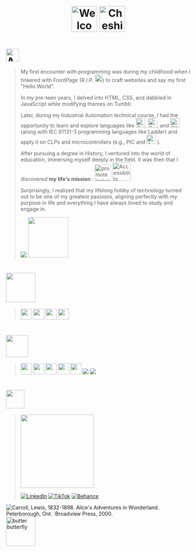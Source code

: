 <div align="center">

# <img height="70px" src="https://github.com/maaureliano/maaureliano/assets/139582499/3f94f0b7-b54d-4753-bc25-f84996d43ef6" alt="Welcome!"> <img height="70px" src="https://github.com/maaureliano/maaureliano/assets/139582499/54c7cc7c-b2bd-472d-991b-831fdf24a9a1" alt="Cheshire cat from Alice in Wonderland">
</div>

# <img height="35px" src="https://github.com/maaureliano/maaureliano/assets/139582499/979e97a0-ab31-40fe-9013-21a650b986b2" alt="About me">


> <p> My first encounter with programming was during my childhood when I tinkered with FrontPage (R.I.P. <img height="20px" src="https://upload.wikimedia.org/wikipedia/commons/thumb/f/fc/Microsoft_Office_FrontPage_%282000%E2%80%9303%29.svg/1200px-Microsoft_Office_FrontPage_%282000%E2%80%9303%29.svg.png" alt="Logo Microsoft FrontPage">) to craft websites and say my first "Hello World". </p>
> <p>In my pre-teen years, I delved into HTML, CSS, and dabbled in JavaScript while modifying themes on Tumblr. </p>
> <p> Later, during my Industrial Automation technical course, I had the opportunity to learn and explore languages like <img height="25px" src="https://cdn.jsdelivr.net/gh/devicons/devicon/icons/c/c-original.svg" alt="C">, <img height="25px" src="https://cdn.jsdelivr.net/gh/devicons/devicon/icons/cplusplus/cplusplus-original.svg"alt="C++">, and <img height="25px" src="https://cdn.jsdelivr.net/gh/devicons/devicon/icons/csharp/csharp-original.svg" alt="C#"> (along with IEC 61131-3 programming languages like Ladder) and apply it on CLPs and microcontrollers (e.g., PIC and <img height="25px" src="https://cdn.jsdelivr.net/gh/devicons/devicon/icons/arduino/arduino-original-wordmark.svg"alt="Arduino"> ).  </p>
> <p> After pursuing a degree in History, I ventured into the world of education, immersing myself deeply in the field. It was then that I discovered <strong> my life's mission </strong>: <img height="45px" src="https://github.com/maaureliano/maaureliano/assets/139582499/482eb5da-85db-44c6-bc60-a65a692112a0" alt="promote inclusion and accessibility">  <img height="50px" src="https://cdn-icons-png.flaticon.com/512/4660/4660672.png" alt="Accessibility Universal Symbol">
> <p>Surprisingly, I realized that my lifelong hobby of technology turned out to be one of my greatest passions, aligning perfectly with my purpose in life and everything I have always loved to study and engage in. </p>                   
> <img src="https://github.com/maaureliano/maaureliano/assets/139582499/3423990b-691c-473c-8057-b6004431d49e"> <img height="110px" src="https://static.wikia.nocookie.net/disney/images/2/2b/DSA_portrait_caterpillar.png/revision/latest/scale-to-width-down/250?cb=20220918225839">
#                                
## <img height="80px" src="https://github.com/maaureliano/maaureliano/assets/139582499/c713b847-8598-4029-923e-788f03034db7"> 
> <div align="left"> <img height="30px" src="https://cdn.jsdelivr.net/gh/devicons/devicon/icons/css3/css3-original.svg" /> <img height="30px" src="https://cdn.jsdelivr.net/gh/devicons/devicon/icons/html5/html5-original.svg" /> <img height="30px" src="https://cdn.jsdelivr.net/gh/devicons/devicon/icons/javascript/javascript-original.svg" /> <img height="30px" src="https://cdn.jsdelivr.net/gh/devicons/devicon/icons/python/python-original.svg" /> </P> </div>

#                                
## <img height="60px" src="https://github.com/maaureliano/maaureliano/assets/139582499/a6264100-41c4-4523-8a76-b0ca7a2ed92e">
> <img height="30px" src="https://cdn.jsdelivr.net/gh/devicons/devicon/icons/figma/figma-original.svg" /> <img height="30px" src="https://cdn.jsdelivr.net/gh/devicons/devicon/icons/git/git-original.svg" /> <img height="30px" src="https://cdn.jsdelivr.net/gh/devicons/devicon/icons/illustrator/illustrator-plain.svg" /> <img height ="30px" src="https://cdn.jsdelivr.net/gh/devicons/devicon/icons/photoshop/photoshop-plain.svg" /> <img height="30px" src="https://cdn.jsdelivr.net/gh/devicons/devicon/icons/vscode/vscode-original.svg" /> <img src="https://img.shields.io/badge/Notion-000000?style=for-the-badge&logo=notion&logoColor=white"> <img src="https://img.shields.io/badge/Miro-050038?style=for-the-badge&logo=Miro&logoColor=white"> </p>


#                                
## <img height="50px" src="https://github.com/maaureliano/maaureliano/assets/139582499/3d9564ff-31bc-4030-8475-65df72910f10"> 
> <img height="200px" src="https://github.com/maaureliano/maaureliano/assets/139582499/661b1b75-99cb-4a73-80fa-8abaf7ffa5cf"> </p>
> [![LinkedIn](https://img.shields.io/badge/LinkedIn-0077B5?style=for-the-badge&logo=linkedin&logoColor=white)](https://www.linkedin.com/in/maaureliano/) [![TikTok](https://img.shields.io/badge/TikTok-000000?style=for-the-badge&logo=tiktok&logoColor=white)](https://www.tiktok.com/@ma.aureliano) [![Behance](https://img.shields.io/badge/-Behance-blue?style=for-the-badge&logo=behance&logoColor=white)](https://www.behance.net/maureliano)

![Carroll, Lewis, 1832-1898. Alice's Adventures in Wonderland. Peterborough, Ont. :Broadview Press, 2000.](https://github.com/maaureliano/maaureliano/assets/139582499/88d02799-0444-48b3-8a2f-ea2a925fdce0)<img height="80px" src="https://github.com/maaureliano/maaureliano/assets/139582499/c60056c8-13bc-429c-8fe0-ed46506660f1" alt="butter butterfly">







